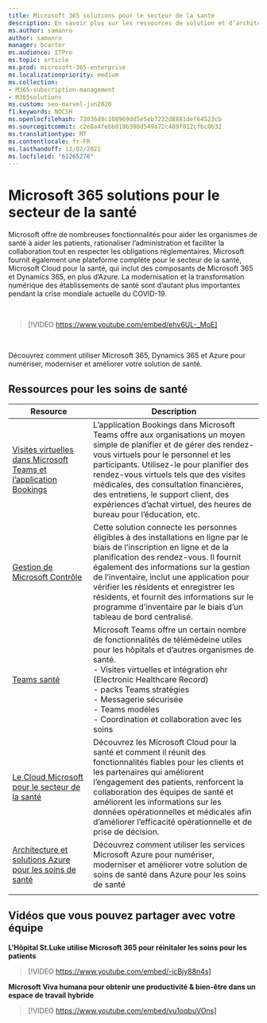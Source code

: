 ```yaml
---
title: Microsoft 365 solutions pour le secteur de la santé
description: En savoir plus sur les ressources de solution et d’architecture pour le secteur de la santé à l’aide Microsoft 365
ms.author: samanro
author: samanro
manager: bcarter
ms.audience: ITPro
ms.topic: article
ms.prod: microsoft-365-enterprise
ms.localizationpriority: medium
ms.collection:
- M365-subscription-management
- M365solutions
ms.custom: seo-marvel-jun2020
f1.keywords: NOCSH
ms.openlocfilehash: 73036d8c108969dd5e5eb7232d8881def64523cb
ms.sourcegitcommit: c2e8a4febb019b398d549a72c489f012cfbc0b32
ms.translationtype: MT
ms.contentlocale: fr-FR
ms.lasthandoff: 12/02/2021
ms.locfileid: "61265276"
---
```

# <a name="microsoft-365-solutions-for-the-healthcare-industry"></a>Microsoft 365 solutions pour le secteur de la santé

Microsoft offre de nombreuses fonctionnalités pour aider les organismes de santé à aider les patients, rationaliser l’administration et faciliter la collaboration tout en respecter les obligations réglementaires. Microsoft fournit également une plateforme complète pour le secteur de la santé, Microsoft Cloud pour la santé, qui inclut des composants de Microsoft 365 et Dynamics 365, en plus d’Azure. La modernisation et la transformation numérique des établissements de santé sont d’autant plus importantes pendant la crise mondiale actuelle du COVID-19.

<br>

> [!VIDEO https://www.youtube.com/embed/ehv6UL-_MoE]

<br>

Découvrez comment utiliser Microsoft 365, Dynamics 365 et Azure pour numériser, moderniser et améliorer votre solution de santé.

## <a name="resources-for-healthcare"></a>Ressources pour les soins de santé

|Resource |Description  |
|---------|---------|
|  [Visites virtuelles dans Microsoft Teams et l’application Bookings](https://docs.microsoft.com/microsoftteams/expand-teams-across-your-org/bookings-virtual-visits)  |      L’application Bookings dans Microsoft Teams offre aux organisations un moyen simple de planifier et de gérer des rendez-vous virtuels pour le personnel et les participants. Utilisez-le pour planifier des rendez-vous virtuels tels que des visites médicales, des consultation financières, des entretiens, le support client, des expériences d’achat virtuel, des heures de bureau pour l’éducation, etc.   |
|[Gestion de Microsoft Contrôle](/dynamics365/industry/vaccination-management/overview)| Cette solution connecte les personnes éligibles à des installations en ligne par le biais de l’inscription en ligne et de la planification des rendez-vous. Il fournit également des informations sur la gestion de l’inventaire, inclut une application pour vérifier les résidents et enregistrer les résidents, et fournit des informations sur le programme d’inventaire par le biais d’un tableau de bord centralisé.|
|[Teams santé](https://docs.microsoft.com/MicrosoftTeams/expand-teams-across-your-org/healthcare/teams-in-hc)    |  Microsoft Teams offre un certain nombre de fonctionnalités de télémédeine utiles pour les hôpitals et d’autres organismes de santé. <br>- Visites virtuelles et intégration ehr (Electronic Healthcare Record)<br>- packs Teams stratégies<br>- Messagerie sécurisée<br>- Teams modèles<br>- Coordination et collaboration avec les soins      |
|[Le Cloud Microsoft pour le secteur de la santé](https://docs.microsoft.com/industry/healthcare/overview)  | Découvrez les Microsoft Cloud pour la santé et comment il réunit des fonctionnalités fiables pour les clients et les partenaires qui améliorent l’engagement des patients, renforcent la collaboration des équipes de santé et améliorent les informations sur les données opérationnelles et médicales afin d’améliorer l’efficacité opérationnelle et de prise de décision.     |
| [Architecture et solutions Azure pour les soins de santé](https://docs.microsoft.com/azure/architecture/industries/healthcare)| Découvrez comment utiliser les services Microsoft Azure pour numériser, moderniser et améliorer votre solution de soins de santé dans Azure pour les soins de santé|
| | |

## <a name="videos-you-can-share-with-your-team"></a>Vidéos que vous pouvez partager avec votre équipe

**L’Hôpital St.Luke utilise Microsoft 365 pour réinitaler les soins pour les patients**
<br>

> [!VIDEO https://www.youtube.com/embed/-jcBjy88n4s]

**Microsoft Viva humana pour obtenir une productivité & bien-être dans un espace de travail hybride**

> [!VIDEO https://www.youtube.com/embed/vu1oqbuVOns]



<br>